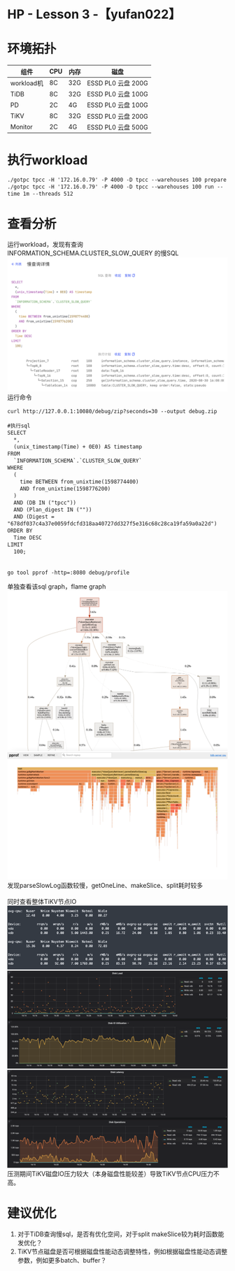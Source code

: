 # HP - Lesson 3 -【yufan022】

<a name="FzdF8"></a>
# 环境拓扑
| 组件 | CPU | 内存 | 磁盘 |
| --- | --- | --- | --- |
| workload机 | 8C | 32G | ESSD PL0 云盘 200G |
| TiDB | 8C | 32G | ESSD PL0 云盘 100G |
| PD | 2C | 4G | ESSD PL0 云盘 100G |
| TiKV | 8C | 32G | ESSD PL0 云盘 200G |
| Monitor | 2C | 4G | ESSD PL0 云盘 500G |

<a name="VKXya"></a>
# 
<a name="8ppIf"></a>
# 执行workload
```shell
./gotpc tpcc -H '172.16.0.79' -P 4000 -D tpcc --warehouses 100 prepare
./gotpc tpcc -H '172.16.0.79' -P 4000 -D tpcc --warehouses 100 run --time 1m --threads 512
```
<a name="04GLl"></a>
# 
<a name="LBqvP"></a>
# 查看分析
运行workload，发现有查询 INFORMATION_SCHEMA.CLUSTER_SLOW_QUERY 的慢SQL<br />![image.png](https://github.com/yufan022/High-Performance-TiDB-Homework/blob/master/lesson03/img/image-30.png)<br />运行命令
```shell
curl http://127.0.0.1:10080/debug/zip?seconds=30 --output debug.zip

#执行sql
SELECT
  *,
  (unix_timestamp(Time) + 0E0) AS timestamp
FROM
  `INFORMATION_SCHEMA`.`CLUSTER_SLOW_QUERY`
WHERE
  (
    time BETWEEN from_unixtime(1598774400)
    AND from_unixtime(1598776200)
  )
  AND (DB IN ("tpcc"))
  AND (Plan_digest IN (""))
  AND (Digest = "678df037c4a37e0059fdcfd318aa40727dd327f5e316c68c28ca19fa59a0a22d")
ORDER BY
  Time DESC
LIMIT
  100;


go tool pprof -http=:8080 debug/profile
```
单独查看该sql graph，flame graph<br />![image.png](https://github.com/yufan022/High-Performance-TiDB-Homework/blob/master/lesson03/img/image-31.png)<br />![image.png](https://github.com/yufan022/High-Performance-TiDB-Homework/blob/master/lesson03/img/image-32.png)<br />发现parseSlowLog函数较慢，getOneLine、makeSlice、split耗时较多<br />
<br />同时查看整体TiKV节点IO<br />![image.png](https://github.com/yufan022/High-Performance-TiDB-Homework/blob/master/lesson03/img/image-33.png)<br />![image.png](https://github.com/yufan022/High-Performance-TiDB-Homework/blob/master/lesson03/img/image-34.png)<br />![image.png](https://github.com/yufan022/High-Performance-TiDB-Homework/blob/master/lesson03/img/image-35.png)<br />压测期间TiKV磁盘IO压力较大（本身磁盘性能较差）导致TiKV节点CPU压力不高。<br />

<a name="6J88q"></a>
# 建议优化

1. 对于TiDB查询慢sql，是否有优化空间，对于split makeSlice较为耗时函数能发优化？
1. TiKV节点磁盘是否可根据磁盘性能动态调整特性，例如根据磁盘性能动态调整参数，例如更多batch、buffer？


